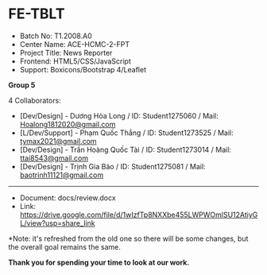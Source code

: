 # FE-TBLT

- Batch No: T1.2008.A0
- Center Name: ACE-HCMC-2-FPT
- Project Title: News Reporter
- Frontend: HTML5/CSS/JavaScript
- Support: Boxicons/Bootstrap 4/Leaflet

__________Group 5__________

4 Collaborators:

- [Dev/Design] - Dương Hòa Long / ID: Student1275060 / Mail: Hoalong1812020@gmail.com
- [L/Dev/Support] - Phạm Quốc Thắng / ID: Student1273525 / Mail: tymax2021@gmail.com
- [Dev/Design] - Trần Hoàng Quốc Tài / ID: Student1273014 / Mail: ttai8543@gmail.com
- [Dev/Design] - Trịnh Gia Bảo / ID: Student1275081 / Mail: baotrinh11121@gmail.com

_____________________________

- Document: docs/review.docx
- Link: https://drive.google.com/file/d/1wIzfTp8NXXbe455LWPWOmlSU12AtiyGL/view?usp=share_link

*Note: it's refreshed from the old one so there will be some changes, but the overall goal remains the same.

__________Thank you for spending your time to look at our work.__________
